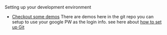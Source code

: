 Setting up your development environment

  * [Checkout some demos](DemoList.md)
There are demos here in the git repo
you can setup to use your google PW as the login info.
see here about [how to set up Git](GoogleCodeTips.md)